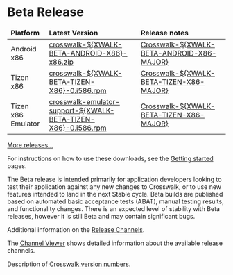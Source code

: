 # Beta Release
<!-- See versions.js for how the ${XWALK-*} variable is replaced -->
<table width=100%>
<thead style='font-weight:bold'><tr><td>Platform</td><td>Latest Version</td>
<td>Release notes</td></tr></thead>
<tbody>

<tr>
<td>Android x86</td><td><a href='https://download.01.org/crosswalk/releases/android-x86/beta/crosswalk-${XWALK-BETA-ANDROID-X86}-x86.zip'>crosswalk-${XWALK-BETA-ANDROID-X86}-x86.zip</a></td>
<td class="nowrap"><a href='#wiki/Crosswalk-${XWALK-BETA-ANDROID-X86-MAJOR}-release-notes'>Crosswalk-${XWALK-BETA-ANDROID-X86-MAJOR}</a></td>
</tr>

<tr>
<td>Tizen x86</td><td><a href='https://download.01.org/crosswalk/releases/tizen-mobile/beta/crosswalk-${XWALK-BETA-TIZEN-X86}-0.i586.rpm'>crosswalk-${XWALK-BETA-TIZEN-X86}-0.i586.rpm</a></td>
<td class="nowrap"><a href='#wiki/Crosswalk-${XWALK-BETA-TIZEN-X86-MAJOR}-release-notes'>Crosswalk-${XWALK-BETA-TIZEN-X86-MAJOR}</a></td>
</tr>

<tr>
<td>Tizen x86 Emulator</td>
<td><a href='https://download.01.org/crosswalk/releases/tizen-mobile/beta/crosswalk-emulator-support-${XWALK-BETA-TIZEN-X86}-0.i586.rpm'>crosswalk-emulator-support-${XWALK-BETA-TIZEN-X86}-0.i586.rpm</a></td>
<td class="nowrap"><a href='#wiki/Crosswalk-${XWALK-BETA-TIZEN-X86-MAJOR}-release-notes'>Crosswalk-${XWALK-BETA-TIZEN-X86-MAJOR}</a></td>
</tr>

</tbody>
</table>

[More releases...](https://download.01.org/crosswalk/releases/)

For instructions on how to use these downloads, see the [Getting started](#documentation/getting_started) pages.

The Beta release is intended primarily for application developers looking to test their application against any new changes to Crosswalk, or to use new features intended to land in the next Stable cycle. Beta builds are published based on automated basic acceptance tests (ABAT), manual testing results, and functionality changes. There is an expected level of stability with Beta releases, however it is still Beta and may contain significant bugs.

Additional information on the [Release Channels](#wiki/Release-methodology).

The [Channel Viewer](#contribute/channels-viewer) shows detailed information about the available release channels.

Description of [Crosswalk version numbers](#wiki/release-methodology/version-numbers).


